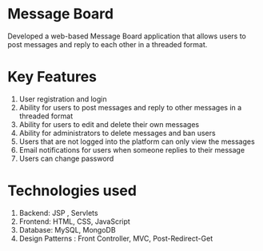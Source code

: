 # Message Board
 
Developed a web-based Message Board application that allows users to post messages and reply to each other in a threaded format.

# Key Features
1. User registration and login
2. Ability for users to post messages and reply to other messages in a threaded format
3. Ability for users to edit and delete their own messages
4. Ability for administrators to delete messages and ban users
5. Users that are not logged into the platform can only view the messages
6. Email notifications for users when someone replies to their message
7. Users can change password

# Technologies used
1. Backend: JSP , Servlets
2. Frontend: HTML, CSS, JavaScript
3. Database: MySQL, MongoDB
4. Design Patterns : Front Controller, MVC, Post-Redirect-Get
